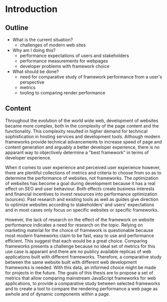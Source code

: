 # Introduction

## Outline

- What is the current situation?
  - challenges of modern web sites
- Why am I doing this?
  - performance expectations of users and stakeholders
  - performance measurements for webpages
  - developer problems with framework choice
- What should be done?
  - need for comparative study of framework performance from a user's perspective
  - metrics
  - tooling to comparing render performance

## Content

Throughout the evolution of the world wide web, development of websites became more complex, both in the complexity of the page content and the functionality. This complexity resulted in higher demand for technical sophistication in hosting services and development tools. Although modern frameworks provide technical advancements to increase speed of page and content generation and arguably a better developer experience, there is no apparant way to objectively determine a "best framework" in terms of developer esperience.

When it comes to user experience and perceived user experience however, there are plentiful collections of metrics and criteria to choose from so as to determine the performance of websites, not frameworks. The optimization of websites has become a goal during development because it has a real effect on SEO and user behaviour. Both effects create business interests and financial incentives to invest resources into performance optimization (sources). Past research and existing tools as well as guides give direction to optimize websites according to stakeholders' and users' expectations and in most cases only focus on specific websites or specific frameworks. 

However, the lack of research on the effect of the framework on website performance indicates a need for research on the topic. Relying on marketing material for the choice of framework is questionable because most modern frameworks claim to be fast, easy to use and performance efficient. This suggest that each would be a great choice. Comparing frameworks presents a challenge because no ideal set of metrics for this use case is apparant and there are no publicy available replicas of web applications built with different frameworks. Therefore, a comparative study between the same website built with different web development frameworks is needed. With this data, an informed choice might be made for projects in the future. The goals of this thesis are to propose a set of metrics that allow comparing mainstream JavaScript frameworks for web applications, to provide a comparative study between selected frameworks and to create a tool to compare the rendering performance a web page as awhole and of dynamic components within a page.